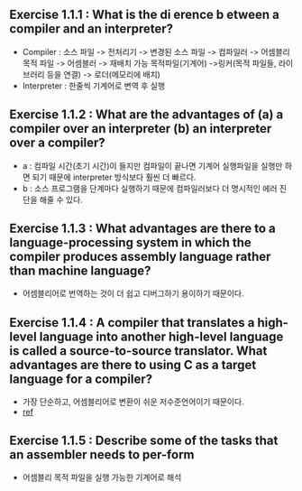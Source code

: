 ## Exercise 1.1.1 : What is the di erence b etween a compiler and an interpreter?

- Compiler : 소스 파일 -> 전처리기 -> 변경된 소스 파일 -> 컴파일러 -> 어셈블리 목적 파일 -> 어셈블러 -> 재배치 가능 목적파일(기계어) ->링커(목적 파일들, 라이브러리 등을 연결) -> 로더(메모리에 배치)
- Interpreter : 한줄씩 기계어로 변역 후 실행

## Exercise 1.1.2 : What are the advantages of (a) a compiler over an interpreter (b) an interpreter over a compiler?

- a : 컴파일 시간(초기 시간)이 들지만 컴파일이 끝나면 기계어 실행파일을 실행만 하면 되기 때문에 interpreter 방식보다 훨씬 더 빠르다.
- b : 소스 프로그램을 단계마다 실행하기 때문에 컴파일러보다 더 명시적인 에러 진단을 해줄 수 있다. 

## Exercise 1.1.3 : What advantages are there to a language-processing system in which the compiler produces assembly language rather than machine language?

- 어셈블리어로 번역하는 것이 더 쉽고 디버그하기 용이하기 때문이다.

## Exercise 1.1.4 : A compiler that translates a high-level language into another high-level language is called a source-to-source translator. What advantages are there to using C as a target language for a compiler?

- 가장 단순하고, 어셈블리어로 변환이 쉬운 저수준언어이기 때문이다.
- [ref](https://www.quora.com/What-advantages-are-there-to-using-C-as-a-target-language-for-a-compiler)

## Exercise 1.1.5 : Describe some of the tasks that an assembler needs to per-form

- 어셈블리 목적 파일을 실행 가능한 기계어로 해석